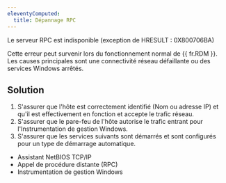 ```yaml
---
eleventyComputed:
  title: Dépannage RPC
---
```

Le serveur RPC est indisponible (exception de HRESULT : 0X800706BA)

Cette erreur peut survenir lors du fonctionnement normal de {{ fr.RDM }}. Les causes principales sont une connectivité réseau défaillante ou des services Windows arrêtés.
## Solution
1. S'assurer que l'hôte est correctement identifié (Nom ou adresse IP) et qu'il est effectivement en fonction et accepte le trafic réseau.
1. S'assurer que le pare-feu de l'hôte autorise le trafic entrant pour l'Instrumentation de gestion Windows.
1. S'assurer que les services suivants sont démarrés et sont configurés pour un type de démarrage automatique.

* Assistant NetBIOS TCP/IP
* Appel de procédure distante (RPC)
* Instrumentation de gestion Windows